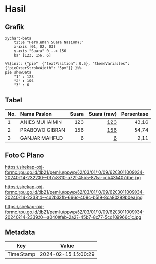 # Hasil

## Grafik

```mermaid
xychart-beta
    title "Perolehan Suara Nasional"
    x-axis [01, 02, 03]
    y-axis "Suara" 0 --> 156
    bar [123, 156, 6]
```

```mermaid
%%{init: {"pie": {"textPosition": 0.5}, "themeVariables": {"pieOuterStrokeWidth": "5px"}} }%%
pie showData
    "1" : 123
    "2" : 156
    "3" : 6
```

## Tabel

| No. | Nama Paslon    | Suara | Suara (raw) | Persentase |
|:--- |:-------------- | -----:| -----------:| ----------:|
| 1   | ANIES MUHAIMIN | 123   | [123][p-1]  | 43,16      |
| 2   | PRABOWO GIBRAN | 156   | [156][p-2]  | 54,74      |
| 3   | GANJAR MAHFUD  | 6     | [6][p-3]    | 2,11       |


[p-1]: https://github.com/gigit-pemilu/pemilu-2024/blob/main/pilpres/hitung-suara/sub/62-kalimantan-tengah/sub/03-kapuas/sub/01-selat/sub/1009-selat-hulu/sub/034-tps/sub/paslon-1.txt
[p-2]: https://github.com/gigit-pemilu/pemilu-2024/blob/main/pilpres/hitung-suara/sub/62-kalimantan-tengah/sub/03-kapuas/sub/01-selat/sub/1009-selat-hulu/sub/034-tps/sub/paslon-2.txt
[p-3]: https://github.com/gigit-pemilu/pemilu-2024/blob/main/pilpres/hitung-suara/sub/62-kalimantan-tengah/sub/03-kapuas/sub/01-selat/sub/1009-selat-hulu/sub/034-tps/sub/paslon-3.txt

## Foto C Plano

https://sirekap-obj-formc.kpu.go.id/db21/pemilu/ppwp/62/03/01/10/09/6203011009034-20240214-232230--0f7c8310-a72f-45b5-875a-ccb435407dbe.jpg

https://sirekap-obj-formc.kpu.go.id/db21/pemilu/ppwp/62/03/01/10/09/6203011009034-20240214-233814--cd2b33fb-666c-409c-b519-8ca80299b0ea.jpg

https://sirekap-obj-formc.kpu.go.id/db21/pemilu/ppwp/62/03/01/10/09/6203011009034-20240214-233920--a0400feb-2a27-45b7-8c77-5cd109966c1c.jpg


## Metadata

| Key        | Value               |
| ---------- | ------------------- |
| Time Stamp | 2024-02-15 15:00:29 |



